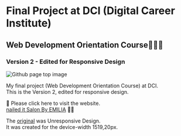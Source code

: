 # Final Project at DCI (Digital Career Institute)
## Web Development Orientation Course👩🏻‍💻
### Version 2 - Edited for Responsive Design
![Github page top image](./readme_img.png)

My final project (Web Development Orientation Course) at DCI.  
This is the Version 2, edited for responsive design.

🔗 Please click here to visit the website.  
[nailed it Salon By EMILIA](https://yukosuga.github.io/nailed-it-salon-by-emilia/) 💅✨


The [original](https://yukosuga.github.io/my-first-webpage/) was Unresponsive Design.  
It was created for the device-width 1519,20px.

